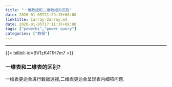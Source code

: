 ```yaml
---
title: "一维数组和二维数组的区别"
date: 2020-01-05T21:29:15+08:00
linktitle: 1array-2array.md
date: 2020-01-05T17:11:37+08:00
tags: ["powerbi","power query"]
categories: ["数据"]
---
```

---
{{< bilibili id=BV1zK411H7m7 >}}
### 一维表和二维表的区别?

一维表更适合进行数据透视,二维表更适合呈现表内细项问题.